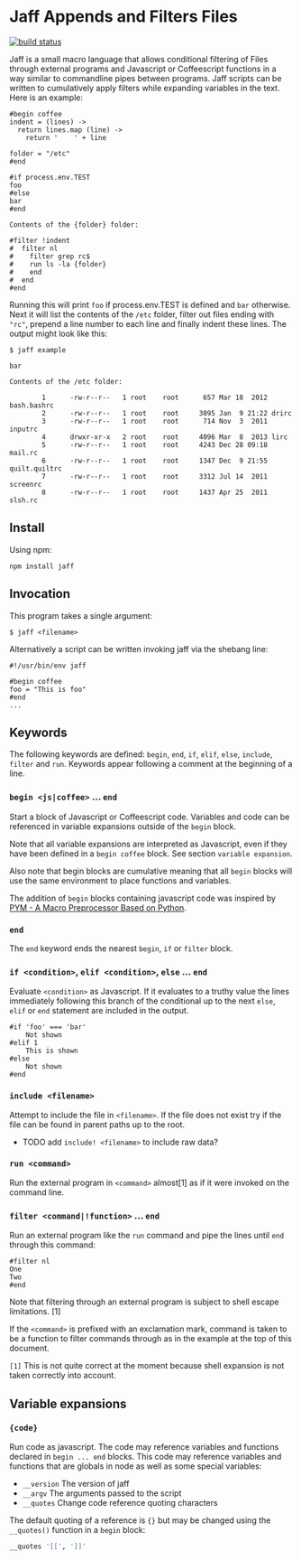 # Jaff Appends and Filters Files

[![build status](https://secure.travis-ci.org/aklt/node-jaff.png)](http://travis-ci.org/aklt/node-jaff)

Jaff is a small macro language that allows conditional filtering of Files through
external programs and Javascript or Coffeescript functions in a way similar to
commandline pipes between programs.  Jaff scripts can be written to cumulatively
apply filters while expanding variables in the text.  Here is an example:

    #begin coffee
    indent = (lines) ->
      return lines.map (line) ->
        return '    ' + line

    folder = "/etc"
    #end

    #if process.env.TEST
    foo
    #else
    bar
    #end

    Contents of the {folder} folder:

    #filter !indent
    #  filter nl
    #    filter grep rc$
    #    run ls -la {folder}
    #    end
    #  end
    #end

Running this will print `foo` if process.env.TEST is defined and `bar`
otherwise. Next it will list the contents of the `/etc` folder, filter out files
ending with `"rc"`, prepend a line number to each line and finally indent these
lines.  The output might look like this:

    $ jaff example

    bar

    Contents of the /etc folder:

            1      -rw-r--r--   1 root    root      657 Mar 18  2012 bash.bashrc
            2      -rw-r--r--   1 root    root     3095 Jan  9 21:22 drirc
            3      -rw-r--r--   1 root    root      714 Nov  3  2011 inputrc
            4      drwxr-xr-x   2 root    root     4096 Mar  8  2013 lirc
            5      -rw-r--r--   1 root    root     4243 Dec 28 09:18 mail.rc
            6      -rw-r--r--   1 root    root     1347 Dec  9 21:55 quilt.quiltrc
            7      -rw-r--r--   1 root    root     3312 Jul 14  2011 screenrc
            8      -rw-r--r--   1 root    root     1437 Apr 25  2011 slsh.rc

## Install

Using npm:

    npm install jaff

## Invocation

This program takes a single argument:

    $ jaff <filename>

Alternatively a script can be written invoking jaff via the shebang line:

    #!/usr/bin/env jaff

    #begin coffee
    foo = "This is foo"
    #end
    ...

## Keywords

The following keywords are defined: `begin`, `end`, `if`, `elif`, `else`,
`include`, `filter` and `run`.  Keywords appear following a comment at the
beginning of a line.

### `begin <js|coffee>` ... `end`

Start a block of Javascript or Coffeescript code.  Variables and code can be
referenced in variable expansions outside of the `begin` block.

Note that all variable expansions are interpreted as Javascript, even if they
have been defined in a `begin coffee` block.  See section `variable expansion`.

Also note that begin blocks are cumulative meaning that all `begin` blocks will
use the same environment to place functions and variables.

The addition of `begin` blocks containing javascript code was inspired by
<a href="http://citeseerx.ist.psu.edu/viewdoc/summary?doi=10.1.1.25.400" target="_blank">PYM - A Macro Preprocessor Based on Python</a>.

### `end`

The `end` keyword ends the nearest `begin`, `if` or `filter` block.

### `if <condition>`, `elif <condition>`, `else` ... `end`

Evaluate `<condition>` as Javascript.  If it evaluates to a truthy value the
lines immediately following this branch of the conditional up to the next
`else`, `elif` or `end` statement are included in the output.

    #if 'foo' === 'bar'
        Not shown
    #elif 1
        This is shown
    #else
        Not shown
    #end

### `include <filename>`

Attempt to include the file in `<filename>`.  If the file does not exist try
if the file can be found in parent paths up to the root.

* TODO add `include! <filename>` to include raw data?

### `run <command>`

Run the external program in `<command>` almost[1] as if it were invoked on the
command line.

### `filter <command|!function>` ... `end`

Run an external program like the `run` command and pipe the lines until `end`
through this command:

    #filter nl
    One
    Two
    #end

Note that filtering through an external program is subject to shell escape
limitations. [1]

If the `<command>` is prefixed with an exclamation mark, command is taken to be
a function to filter commands through as in the example at the top of this
document.


`[1]` This is not quite correct at the moment because shell expansion is not taken
correctly into account.

## Variable expansions

### `{code}`

Run code as javascript. The code may reference variables and functions declared
in `begin ... end` blocks.  This code may reference variables and functions that
are globals in node as well as some special variables:

* `__version` The version of jaff
* `__argv`    The arguments passed to the script
* `__quotes`  Change code reference quoting characters

The default quoting of a reference is `{}` but may be changed using the
`__quotes()` function in a `begin` block:

```coffee
__quotes '[[', ']]'

```

